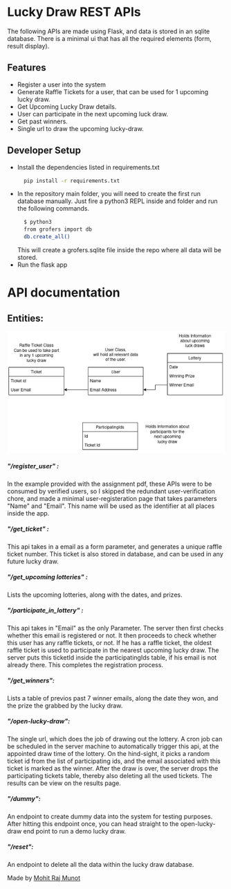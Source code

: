 # Lucky Draw REST APIs

The following APIs are made using Flask, and data is stored in an sqlite database.
There is a minimal ui that has all the required elements (form, result display).

## Features
- Register a user into the system 
- Generate Raffle Tickets for a user, that can be used for 1 upcoming lucky draw.
- Get Upcoming Lucky Draw details.
- User can participate in the next upcoming luck draw.
- Get past winners.
- Single url to draw the upcoming lucky-draw.

## Developer Setup
- Install the dependencies listed in requirements.txt
    ```sh
      pip install -r requirements.txt
    ```
- In the repository main folder, you will need to create the first run database manually. Just fire a python3 REPL inside and folder and run the following commands.
    ```sh
      $ python3
      from grofers import db
      db.create_all()
    ```
    This will create a grofers.sqlite file inside the repo where all data will be stored.
- Run the flask app

# API documentation
## Entities: 
![Entities Diagram](Lucky_Draw_entities.png)

##### "/register_user" : 
In the example provided with the assignment pdf, these APIs were to be consumed by verified users, so I skipped the redundant user-verification chore, and made a minimal user-registeration page that takes parameters "Name" and "Email".  This name will be used as the identifier at all places inside the app. 

##### "/get_ticket" : 
This api takes in a email as a form parameter, and generates a unique raffle ticket number. This ticket is also stored in database, and can be used in any future lucky draw.

##### "/get_upcoming lotteries" : 
Lists the upcoming lotteries, along with the dates, and prizes.

##### "/participate_in_lottery" : 
This api takes in "Email" as the only Parameter. The server then first checks whether this email is registered or not. It then proceeds to check whether this user has any raffle tickets, or not. If he has a raffle ticket, the oldest raffle ticket is used to participate in the nearest upcoming lucky draw. The server puts this ticketId inside the participatingIds table, if his email is not already there. This completes the registration process.

##### "/get_winners": 
Lists a table of previos past 7 winner emails, along the date they won, and the prize the grabbed by the lucky draw.

##### "/open-lucky-draw":
The single url, which does the job of drawing out the lottery. A cron job can be scheduled in the server machine to automatically trigger this api, at the appointed draw time of the lottery. On the hind-sight, it picks a random ticket id from the list of participating ids, and the email associated with this ticket is marked as the winner.
After the draw is over, the server drops the participating tickets table, thereby also deleting all the used tickets. The results can be view on the results page.

##### "/dummy":
An endpoint to create dummy data into the system for testing purposes. After hitting this endpoint once, you can head straight to the open-lucky-draw end point to run a demo lucky draw. 

##### "/reset":
An endpoint to delete all the data within the lucky draw database. 

Made by [Mohit Raj Munot](https://github.com/mrm1999/)
